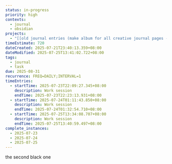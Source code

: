 ```yaml
---
status: in-progress
priority: high
contexts:
  - journal
  - obsidian
projects:
  - "[[old journal entries (make album for all creative journal pages - INCLUDE ALL PAGES)]]"
timeEstimate: 720
dateCreated: 2025-07-21T23:40:13.359+08:00
dateModified: 2025-07-25T13:41:02.722+08:00
tags:
  - journal
  - task
due: 2025-08-31
recurrence: FREQ=DAILY;INTERVAL=1
timeEntries:
  - startTime: 2025-07-23T22:09:27.345+08:00
    description: Work session
    endTime: 2025-07-23T22:23:13.931+08:00
  - startTime: 2025-07-24T01:11:43.850+08:00
    description: Work session
    endTime: 2025-07-24T01:32:54.710+08:00
  - startTime: 2025-07-25T13:34:08.707+08:00
    description: Work session
    endTime: 2025-07-25T13:40:59.497+08:00
complete_instances:
  - 2025-07-23
  - 2025-07-24
  - 2025-07-25
---
```


the second black one

